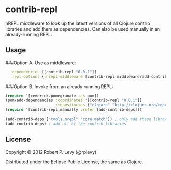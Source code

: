 # contrib-repl

nREPL middleware to look up the latest versions of all Clojure contrib libraries
and add them as dependencies. Can also be used manually in an already-running
REPL.

## Usage

###Option A. Use as middleware:

```clojure
  :dependencies [[contrib-repl "0.0.1"]]
  :repl-options {:nrepl-middleware [contrib-repl.middleware/add-contrib-deps]}
```

###Option B. Invoke from an already running REPL:

```clojure
(require '[cemerick.pomegranate :as pom])
(pom/add-dependencies :coordinates '[[contrib-repl "0.0.1"]]
                      :repositories {"clojars" "http://clojars.org/repo"})
(require '[contrib-repl.manually :refer [add-contrib-deps]])

(add-contrib-deps ["tools.nrepl" "core.match"]) ; only add these libraries
(add-contrib-deps) ; add all of the contrib libraries
```

## License

Copyright © 2012 Robert P. Levy (@rplevy)

Distributed under the Eclipse Public License, the same as Clojure.
